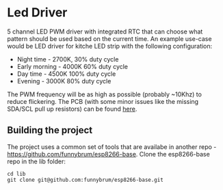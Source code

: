 # Led Driver

5 channel LED PWM driver with integrated RTC that can choose what pattern should be used based on the current time. An example use-case would be LED driver for kitche LED strip with the following configuration:
 * Night time - 2700K, 30% duty cycle
 * Early morning - 4000K 60% duty cycle
 * Day time - 4500K 100% duty cycle
 * Evening - 3000K 80% duty cycle

The PWM frequency will be as high as possible (probably ~10Khz) to reduce flickering. The PCB (with some minor issues like the missing SDA/SCL pull up resistors) can be found [here](https://easyeda.com/funnybrum/wifi-led-driver).

## Building the project

The project uses a common set of tools that are availabe in another repo - https://github.com/funnybrum/esp8266-base. Clone the esp8266-base repo in the lib folder:

```
cd lib
git clone git@github.com:funnybrum/esp8266-base.git
```
